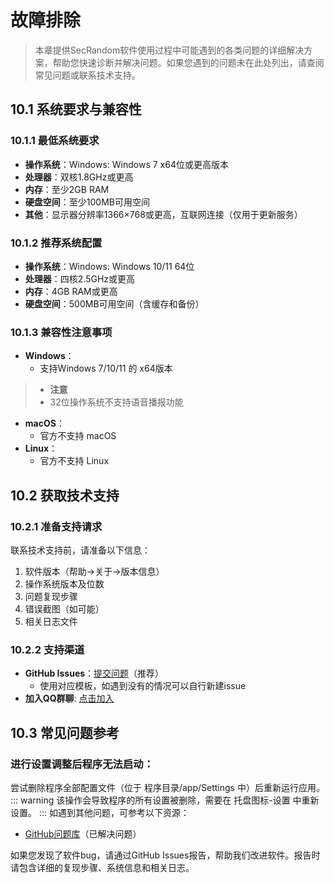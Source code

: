 # 故障排除

<ArticleMetadata />

> 本章提供SecRandom软件使用过程中可能遇到的各类问题的详细解决方案，帮助您快速诊断并解决问题。如果您遇到的问题未在此处列出，请查阅常见问题或联系技术支持。

## 10.1 系统要求与兼容性

### 10.1.1 最低系统要求
- **操作系统**：Windows: Windows 7 x64位或更高版本
- **处理器**：双核1.8GHz或更高
- **内存**：至少2GB RAM
- **硬盘空间**：至少100MB可用空间
- **其他**：显示器分辨率1366×768或更高，互联网连接（仅用于更新服务）

### 10.1.2 推荐系统配置
- **操作系统**：Windows: Windows 10/11 64位
- **处理器**：四核2.5GHz或更高
- **内存**：4GB RAM或更高
- **硬盘空间**：500MB可用空间（含缓存和备份）

### 10.1.3 兼容性注意事项
- **Windows**：
  - 支持Windows 7/10/11 的 x64版本
> - **注意**  
> - 32位操作系统不支持语音播报功能
- **macOS**：
  - 官方不支持 macOS
- **Linux**：
  - 官方不支持 Linux

## 10.2 获取技术支持

### 10.2.1 准备支持请求

联系技术支持前，请准备以下信息：
1. 软件版本（帮助→关于→版本信息）
2. 操作系统版本及位数
3. 问题复现步骤
4. 错误截图（如可能）
5. 相关日志文件

### 10.2.2 支持渠道

- **GitHub Issues**：[提交问题](https://github.com/SECTL/SecRandom/issues)（推荐）
  - 使用对应模板，如遇到没有的情况可以自行新建issue
- **加入QQ群聊**: [点击加入](https://qm.qq.com/q/xKPIYiTDRC)

## 10.3 常见问题参考
### 进行设置调整后程序无法启动：
  尝试删除程序全部配置文件（位于 程序目录/app/Settings 中）后重新运行应用。
  ::: warning
  该操作会导致程序的所有设置被删除，需要在 托盘图标-设置 中重新设置。
  :::
如遇到其他问题，可参考以下资源：
- [GitHub问题库](https://github.com/SECTL/SecRandom/issues?q=is%3Aissue+is%3Aclosed)（已解决问题）

如果您发现了软件bug，请通过GitHub Issues报告，帮助我们改进软件。报告时请包含详细的复现步骤、系统信息和相关日志。
